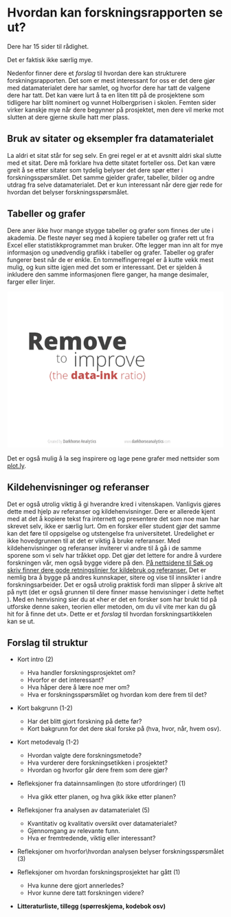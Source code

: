 # Hvordan kan forskningsrapporten se ut?

Dere har 15 sider til rådighet.

Det er faktisk ikke særlig mye.

Nedenfor finner dere et *forslag* til hvordan dere kan strukturere forskningsrapporten. Det som er mest interessant for oss er det dere gjør med datamaterialet dere har samlet, og hvorfor dere har tatt de valgene dere har tatt. Det kan være lurt å ta en liten titt på de prosjektene som tidligere har blitt nominert og vunnet Holbergprisen i skolen. Femten sider virker kanskje mye når dere begynner på prosjektet, men dere vil merke mot slutten at dere gjerne skulle hatt mer plass.

## Bruk av sitater og eksempler fra datamaterialet

La aldri et sitat står for seg selv. En grei regel er at et avsnitt aldri skal slutte med et sitat. Dere må forklare hva dette sitatet forteller oss. Det kan være greit å se etter sitater som tydelig belyser det dere spør etter i forskningsspørsmålet. Det samme gjelder grafer, tabeller, bilder og andre utdrag fra selve datamaterialet. Det er kun interessant når dere gjør rede for hvordan det belyser forskningsspørsmålet.

## Tabeller og grafer

Dere aner ikke hvor mange stygge tabeller og grafer som finnes der ute i akademia. De fleste nøyer seg med å kopiere tabeller og grafer rett ut fra Excel eller statistikkprogrammet man bruker. Ofte legger man inn alt for mye informasjon og unødvendig grafikk i tabeller og grafer. Tabeller og grafer fungerer best når de er enkle. En tommelfingerregel er å kutte vekk mest mulig, og kun sitte igjen med det som er interessant. Det er sjelden å inkludere den samme informasjonen flere ganger, ha mange desimaler, farger eller linjer.

![Forbedre tabeller](images/How-you-can-design-better-with-less-bar-chart-example.gif)

Det er også mulig å la seg inspirere og lage pene grafer med nettsider som [plot.ly](http://plot.ly).

## Kildehenvisninger og referanser

Det er også utrolig viktig å gi hverandre kred i vitenskapen. Vanligvis gjøres dette med hjelp av referanser og kildehenvisninger. Dere er allerede kjent med at det å kopiere tekst fra internett og presentere det som noe man har skrevet selv, ikke er særlig lurt. Om en forsker eller student gjør det samme kan det føre til oppsigelse og utstengelse fra universitetet. Uredelighet er ikke hovedgrunnen til at det er viktig å bruke referanser. Med kildehenvisninger og referanser inviterer vi andre til å gå i de samme sporene som vi selv har tråkket opp. Det gjør det lettere for andre å vurdere forskningen vår, men også bygge videre på den. [På nettsidene til Søk og skriv finner dere gode retningslinjer for kildebruk og referanser.][1] Det er nemlig bra å bygge på andres kunnskaper, sitere og vise til innsikter i andre forskningsarbeider. Det er også utrolig praktisk fordi man slipper å skrive alt på nytt (det er også grunnen til dere finner masse henvisninger i dette heftet ). Med en henvisning sier du at «her er det en forsker som har brukt tid på utforske denne saken, teorien eller metoden, om du vil vite mer kan du gå hit for å finne det ut». Dette er et _forslag_ til hvordan forskningsartikkelen kan se ut.

   [1]: http://sokogskriv.no/kildebruk-og-referanser/

## Forslag til struktur

  * Kort intro (2)

    * Hva handler forskningsprosjektet om?
    * Hvorfor er det interessant?
    * Hva håper dere å lære noe mer om?
    * Hva er forskningsspørsmålet og hvordan kom dere frem til det?

  * Kort bakgrunn (1-2)

    * Har det blitt gjort forskning på dette før?
    * Kort bakgrunn for det dere skal forske på (hva, hvor, når, hvem osv).

  * Kort metodevalg (1-2)

    * Hvordan valgte dere forskningsmetode?
    * Hva vurderer dere forskningsetikken i prosjektet?
    * Hvordan og hvorfor går dere frem som dere gjør?

  * Refleksjoner fra datainnsamlingen (to store utfordringer) (1)

    * Hva gikk etter planen, og hva gikk ikke etter planen?

  * Refleksjoner fra analysen av datamaterialet (5)

    * Kvantitativ og kvalitativ oversikt over datamaterialet?
    * Gjennomgang av relevante funn.
    * Hva er fremtredende, viktig eller interessant?

  * Refleksjoner om hvorfor\hvordan analysen belyser forskningsspørsmålet (3)
  * Refleksjoner om hvordan forskningsprosjektet har gått (1)

    * Hva kunne dere gjort annerledes?
    * Hvor kunne dere tatt forskningen videre?

  * **Litteraturliste, tillegg (spørreskjema, kodebok osv)**
